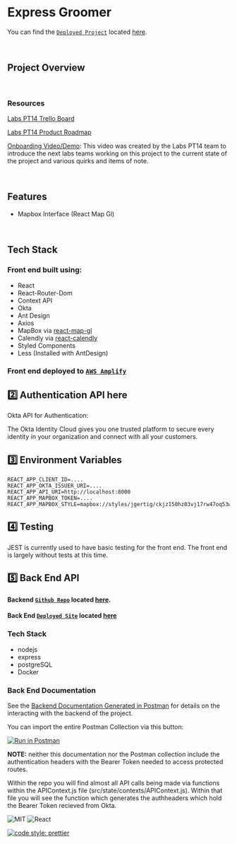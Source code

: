 # Express Groomer

You can find the [`Deployed Project`](https://b.expressgroomer.dev) located [here](https://b.expressgroomer.dev).

<br>

## Project Overview
<br>

### **Resources**


[Labs PT14 Trello Board](https://trello.com/b/TjEIzVvG/labspt14-express-groomer-b)

[Labs PT14 Product Roadmap](https://www.notion.so/Express-Groomer-Build-On-171e358c0a2f49019572d0afa7ff5ba0)

[Onboarding Video/Demo](https://www.youtube.com/watch?v=Z3cMgTNvtLc&feature=youtu.be): This video was created by the Labs PT14 team to introduce the next labs teams working on this project to the current state of the project and various quirks and items of note.

<br>

## **Features**

- Mapbox Interface (React Map Gl)

<br>

## **Tech Stack**

### Front end built using:

- React
- React-Router-Dom
- Context API
- Okta
- Ant Design
- Axios
- MapBox via [react-map-gl](https://visgl.github.io/react-map-gl/)
- Calendly via [react-calendly](https://www.npmjs.com/package/react-calendly)
- Styled Components
- Less (Installed with AntDesign)


### Front end deployed to [`AWS Amplify`](https://b.expressgroomer.dev)



## 2️⃣ Authentication API here

Okta API for Authentication:

The Okta Identity Cloud gives you one trusted platform to secure every identity in your organization and connect with all your customers.

## 3️⃣ Environment Variables ##

```
REACT_APP_CLIENT_ID=....
REACT_APP_OKTA_ISSUER_URI=....
REACT_APP_API_URI=http://localhost:8000
REACT_APP_MAPBOX_TOKEN=....
REACT_APP_MAPBOX_STYLE=mapbox://styles/jgertig/ckjz150hz03vj17rw47oq53wb
```

## 4️⃣ Testing

JEST is currently used to have basic testing for the front end. The front end is largely without tests at this time.

## 5️⃣  Back End API

#### Backend [`Github Repo`](https://github.com/Lambda-School-Labs/Express_Groomer-TeamB-BE) located [here](https://github.com/Lambda-School-Labs/Express_Groomer-TeamB-BE).


#### Back End [`Deployed Site`](https://express-groomer-b-api.herokuapp.com/) located [here](https://express-groomer-b-api.herokuapp.com/)

### Tech Stack 

- nodejs
- express
- postgreSQL
- Docker

 ### Back End Documentation

See the [Backend Documentation Generated in Postman](https://documenter.getpostman.com/view/10971957/TVzViwNL) for details on the interacting with the backend of the project. 

You can import the entire Postman Collection via this button: 


[![Run in Postman](https://run.pstmn.io/button.svg)](https://app.getpostman.com/run-collection/f34416839ea9be987e33)

**NOTE:** neither this documentation nor the Postman collection include the authentication headers with the Bearer Token needed to access protected routes.  

Within the repo you will find almost all API calls being made via functions within the APIContext.js file (src/state/contexts/APIContext.js). Within that file you will see the function which generates the authheaders which hold the Bearer Token recieved from Okta.

![MIT](https://img.shields.io/packagist/l/doctrine/orm.svg)
![React](https://img.shields.io/badge/react-v16.7.0--alpha.2-blue.svg)

[![code style: prettier](https://img.shields.io/badge/code_style-prettier-ff69b4.svg?style=flat-square)](https://github.com/prettier/prettier)





